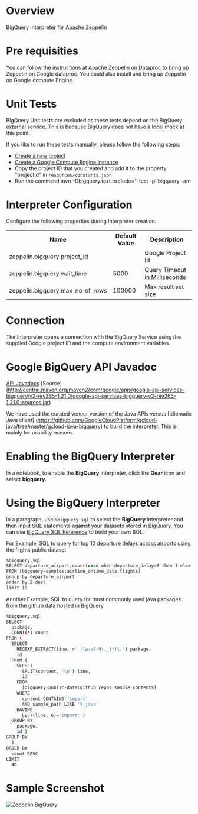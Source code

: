 # Overview
BigQuery interpreter for Apache Zeppelin

# Pre requisities
You can follow the instructions at [Apache Zeppelin on Dataproc](https://github.com/GoogleCloudPlatform/dataproc-initialization-actions/blob/master/apache-zeppelin/README.MD) to bring up Zeppelin on Google dataproc. 
You could also install and bring up Zeppelin on Google compute Engine.

# Unit Tests
BigQuery Unit tests are excluded as these tests depend on the BigQuery external service. This is because BigQuery does not have a local mock at this point.

If you like to run these tests manually, please follow the following steps:
* [Create a new project](https://support.google.com/cloud/answer/6251787?hl=en)
* [Create a Google Compute Engine instance](https://cloud.google.com/compute/docs/instances/create-start-instance)
* Copy the project ID that you created and add it to the property "projectId" in `resources/constants.json`
* Run the command mvn <options> -Dbigquery.text.exclude='' test -pl bigquery -am


# Interpreter Configuration

Configure the following properties during Interpreter creation.

<table class="table-configuration">
  <tr>
    <th>Name</th>
    <th>Default Value</th>
    <th>Description</th>
  </tr>
  <tr>
    <td>zeppelin.bigquery.project_id</td>
    <td>  </td>
    <td>Google Project Id</td>
  </tr>
  <tr>
    <td>zeppelin.bigquery.wait_time</td>
    <td>5000</td>
    <td>Query Timeout in Milliseconds</td>
  </tr>
  <tr>
    <td>zeppelin.bigquery.max_no_of_rows</td>
    <td>100000</td>
    <td>Max result set size</td>
  </tr>
</table>

# Connection
The Interpreter opens a connection with the BigQuery Service using the supplied Google project ID and the compute environment variables.

# Google BigQuery API Javadoc
[API Javadocs](https://developers.google.com/resources/api-libraries/documentation/bigquery/v2/java/latest/)
[Source] (http://central.maven.org/maven2/com/google/apis/google-api-services-bigquery/v2-rev265-1.21.0/google-api-services-bigquery-v2-rev265-1.21.0-sources.jar)

We have used the curated veneer version of the Java APIs versus [Idiomatic Java client] (https://github.com/GoogleCloudPlatform/gcloud-java/tree/master/gcloud-java-bigquery) to build the interpreter. This is mainly for usability reasons.

# Enabling the BigQuery Interpreter

In a notebook, to enable the **BigQuery** interpreter, click the **Gear** icon and select **bigquery**.

# Using the BigQuery Interpreter

In a paragraph, use `%bigquery.sql` to select the **BigQuery** interpreter and then input SQL statements against your datasets stored in BigQuery.
You can use [BigQuery SQL Reference](https://cloud.google.com/bigquery/query-reference) to build your own SQL.

For Example, SQL to query for top 10 departure delays across airports using the flights public dataset

```bash
%bigquery.sql
SELECT departure_airport,count(case when departure_delay>0 then 1 else 0 end) as no_of_delays
FROM [bigquery-samples:airline_ontime_data.flights]
group by departure_airport
order by 2 desc
limit 10
```

Another Example, SQL to query for most commonly used java packages from the github data hosted in BigQuery

```bash
%bigquery.sql
SELECT
  package,
  COUNT(*) count
FROM (
  SELECT
    REGEXP_EXTRACT(line, r' ([a-z0-9\._]*)\.') package,
    id
  FROM (
    SELECT
      SPLIT(content, '\n') line,
      id
    FROM
      [bigquery-public-data:github_repos.sample_contents]
    WHERE
      content CONTAINS 'import'
      AND sample_path LIKE '%.java'
    HAVING
      LEFT(line, 6)='import' )
  GROUP BY
    package,
    id )
GROUP BY
  1
ORDER BY
  count DESC
LIMIT
  40
```

# Sample Screenshot

![Zeppelin BigQuery](https://cloud.githubusercontent.com/assets/10060731/16938817/b9213ea0-4db6-11e6-8c3b-8149a0bdf874.png)
